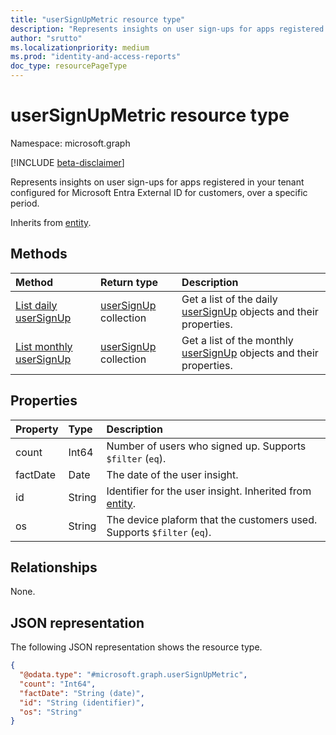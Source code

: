 ```yaml
---
title: "userSignUpMetric resource type"
description: "Represents insights on user sign-ups for apps registered in your tenant configured for Microsoft Entra External ID for customers, over a specific period."
author: "srutto"
ms.localizationpriority: medium
ms.prod: "identity-and-access-reports"
doc_type: resourcePageType
---
```


# userSignUpMetric resource type

Namespace: microsoft.graph

[!INCLUDE [beta-disclaimer](../../includes/beta-disclaimer.md)]

Represents insights on user sign-ups for apps registered in your tenant configured for Microsoft Entra External ID for customers, over a specific period.

Inherits from [entity](../resources/entity.md).

## Methods
|Method|Return type|Description|
|:---|:---|:---|
|[List daily userSignUp](../api/dailyuserinsightmetricsroot-list-signups.md)|[userSignUp](../resources/usersignupmetric.md) collection|Get a list of the daily [userSignUp](../resources/usersignupmetric.md) objects and their properties.|
|[List monthly userSignUp](../api/monthlyuserinsightmetricsroot-list-signups.md)|[userSignUp](../resources/usersignupmetric.md) collection|Get a list of the monthly [userSignUp](../resources/usersignupmetric.md) objects and their properties.|

## Properties
|Property|Type|Description|
|:---|:---|:---|
|count|Int64|Number of users who signed up. Supports `$filter` (`eq`).|
|factDate|Date|The date of the user insight.|
|id|String|Identifier for the user insight. Inherited from [entity](../resources/entity.md).|
|os|String|The device plaform that the customers used. Supports `$filter` (`eq`).|

## Relationships
None.

## JSON representation
The following JSON representation shows the resource type.
<!-- {
  "blockType": "resource",
  "keyProperty": "id",
  "@odata.type": "microsoft.graph.userSignUpMetric",
  "openType": false
}
-->
``` json
{
  "@odata.type": "#microsoft.graph.userSignUpMetric",
  "count": "Int64",  
  "factDate": "String (date)",
  "id": "String (identifier)",
  "os": "String"
}
```
